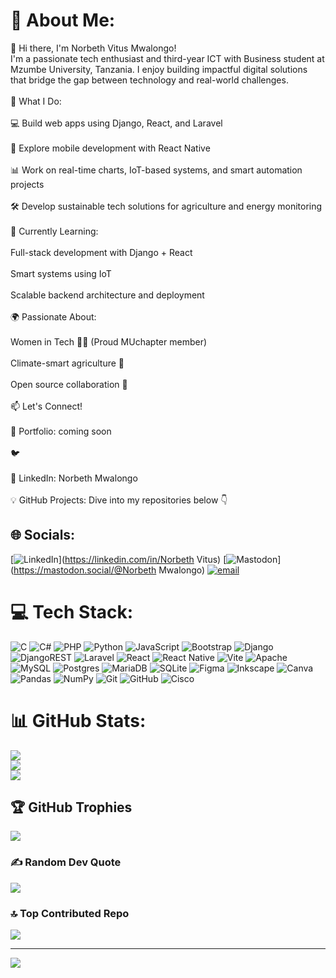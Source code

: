 # 💫 About Me:
👋 Hi there, I'm Norbeth Vitus Mwalongo!<br>I'm a passionate tech enthusiast and third-year ICT with Business student at Mzumbe University, Tanzania. I enjoy building impactful digital solutions that bridge the gap between technology and real-world challenges.<br><br>🚀 What I Do:<br><br>💻 Build web apps using Django, React, and Laravel<br><br>📱 Explore mobile development with React Native<br><br>📊 Work on real-time charts, IoT-based systems, and smart automation projects<br><br>🛠️ Develop sustainable tech solutions for agriculture and energy monitoring<br><br>🌱 Currently Learning:<br><br>Full-stack development with Django + React<br><br>Smart systems using IoT<br><br>Scalable backend architecture and deployment<br><br>🌍 Passionate About:<br><br>Women in Tech 💪🏽 (Proud MUchapter member)<br><br>Climate-smart agriculture 🌱<br><br>Open source collaboration 🤝<br><br>📫 Let's Connect!<br><br>🔗 Portfolio: coming soon<br><br>🐦 <br><br>💼 LinkedIn: Norbeth Mwalongo<br><br>💡 GitHub Projects: Dive into my repositories below 👇


## 🌐 Socials:
[![LinkedIn](https://img.shields.io/badge/LinkedIn-%230077B5.svg?logo=linkedin&logoColor=white)](https://linkedin.com/in/Norbeth Vitus) [![Mastodon](https://img.shields.io/badge/-MASTODON-%232B90D9?logo=mastodon&logoColor=white)](https://mastodon.social/@Norbeth Mwalongo) [![email](https://img.shields.io/badge/Email-D14836?logo=gmail&logoColor=white)](mailto:norbeth559@gmail.com) 

# 💻 Tech Stack:
![C](https://img.shields.io/badge/c-%2300599C.svg?style=plastic&logo=c&logoColor=white) ![C#](https://img.shields.io/badge/c%23-%23239120.svg?style=plastic&logo=csharp&logoColor=white) ![PHP](https://img.shields.io/badge/php-%23777BB4.svg?style=plastic&logo=php&logoColor=white) ![Python](https://img.shields.io/badge/python-3670A0?style=plastic&logo=python&logoColor=ffdd54) ![JavaScript](https://img.shields.io/badge/javascript-%23323330.svg?style=plastic&logo=javascript&logoColor=%23F7DF1E) ![Bootstrap](https://img.shields.io/badge/bootstrap-%238511FA.svg?style=plastic&logo=bootstrap&logoColor=white) ![Django](https://img.shields.io/badge/django-%23092E20.svg?style=plastic&logo=django&logoColor=white) ![DjangoREST](https://img.shields.io/badge/DJANGO-REST-ff1709?style=plastic&logo=django&logoColor=white&color=ff1709&labelColor=gray) ![Laravel](https://img.shields.io/badge/laravel-%23FF2D20.svg?style=plastic&logo=laravel&logoColor=white) ![React](https://img.shields.io/badge/react-%2320232a.svg?style=plastic&logo=react&logoColor=%2361DAFB) ![React Native](https://img.shields.io/badge/react_native-%2320232a.svg?style=plastic&logo=react&logoColor=%2361DAFB) ![Vite](https://img.shields.io/badge/vite-%23646CFF.svg?style=plastic&logo=vite&logoColor=white) ![Apache](https://img.shields.io/badge/apache-%23D42029.svg?style=plastic&logo=apache&logoColor=white) ![MySQL](https://img.shields.io/badge/mysql-4479A1.svg?style=plastic&logo=mysql&logoColor=white) ![Postgres](https://img.shields.io/badge/postgres-%23316192.svg?style=plastic&logo=postgresql&logoColor=white) ![MariaDB](https://img.shields.io/badge/MariaDB-003545?style=plastic&logo=mariadb&logoColor=white) ![SQLite](https://img.shields.io/badge/sqlite-%2307405e.svg?style=plastic&logo=sqlite&logoColor=white) ![Figma](https://img.shields.io/badge/figma-%23F24E1E.svg?style=plastic&logo=figma&logoColor=white) ![Inkscape](https://img.shields.io/badge/Inkscape-e0e0e0?style=plastic&logo=inkscape&logoColor=080A13) ![Canva](https://img.shields.io/badge/Canva-%2300C4CC.svg?style=plastic&logo=Canva&logoColor=white) ![Pandas](https://img.shields.io/badge/pandas-%23150458.svg?style=plastic&logo=pandas&logoColor=white) ![NumPy](https://img.shields.io/badge/numpy-%23013243.svg?style=plastic&logo=numpy&logoColor=white) ![Git](https://img.shields.io/badge/git-%23F05033.svg?style=plastic&logo=git&logoColor=white) ![GitHub](https://img.shields.io/badge/github-%23121011.svg?style=plastic&logo=github&logoColor=white) ![Cisco](https://img.shields.io/badge/cisco-%23049fd9.svg?style=plastic&logo=cisco&logoColor=black)
# 📊 GitHub Stats:
![](https://github-readme-stats.vercel.app/api?username=DeveloperBhin&theme=blue-green&hide_border=false&include_all_commits=true&count_private=true)<br/>
![](https://nirzak-streak-stats.vercel.app/?user=DeveloperBhin&theme=blue-green&hide_border=false)<br/>
![](https://github-readme-stats.vercel.app/api/top-langs/?username=DeveloperBhin&theme=blue-green&hide_border=false&include_all_commits=true&count_private=true&layout=compact)

## 🏆 GitHub Trophies
![](https://github-profile-trophy.vercel.app/?username=DeveloperBhin&theme=blue-green&no-frame=false&no-bg=false&margin-w=4)

### ✍️ Random Dev Quote
![](https://quotes-github-readme.vercel.app/api?type=horizontal&theme=radical)

### 🔝 Top Contributed Repo
![](https://github-contributor-stats.vercel.app/api?username=DeveloperBhin&limit=5&theme=dark&combine_all_yearly_contributions=true)

---
[![](https://visitcount.itsvg.in/api?id=DeveloperBhin&icon=7&color=13)](https://visitcount.itsvg.in)

<!-- Proudly created with GPRM ( https://gprm.itsvg.in ) -->
